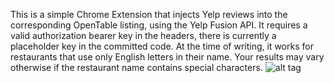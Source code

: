 This is a simple Chrome Extension that injects Yelp reviews into the corresponding OpenTable listing, using the Yelp Fusion API.
It requires a valid authorization bearer key in the headers, there is currently a placeholder key in the committed code. 
At the time of writing, it works for restaurants that use only English letters in their name.
Your results may vary otherwise if the restaurant name contains special characters. 
![alt tag](http://i.imgur.com/3vLTZzn.png)
